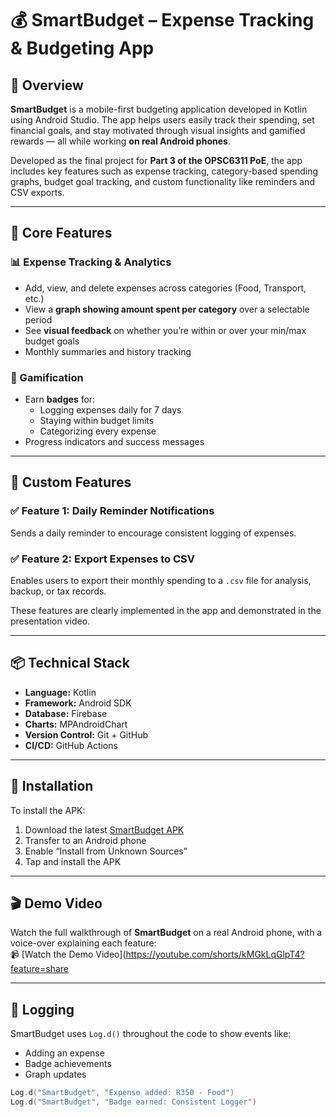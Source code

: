 # 💰 SmartBudget – Expense Tracking & Budgeting App

## 📱 Overview
**SmartBudget** is a mobile-first budgeting application developed in Kotlin using Android Studio. The app helps users easily track their spending, set financial goals, and stay motivated through visual insights and gamified rewards — all while working **on real Android phones**.

Developed as the final project for **Part 3 of the OPSC6311 PoE**, the app includes key features such as expense tracking, category-based spending graphs, budget goal tracking, and custom functionality like reminders and CSV exports.

---

## 🎯 Core Features

### 📊 Expense Tracking & Analytics
- Add, view, and delete expenses across categories (Food, Transport, etc.)
- View a **graph showing amount spent per category** over a selectable period
- See **visual feedback** on whether you’re within or over your min/max budget goals
- Monthly summaries and history tracking

### 🏅 Gamification
- Earn **badges** for:
  - Logging expenses daily for 7 days
  - Staying within budget limits
  - Categorizing every expense
- Progress indicators and success messages

---

## 🌟 Custom Features

### ✅ Feature 1: **Daily Reminder Notifications**
Sends a daily reminder to encourage consistent logging of expenses.

### ✅ Feature 2: **Export Expenses to CSV**
Enables users to export their monthly spending to a `.csv` file for analysis, backup, or tax records.

These features are clearly implemented in the app and demonstrated in the presentation video.

---

## 📦 Technical Stack
- **Language:** Kotlin
- **Framework:** Android SDK
- **Database:** Firebase
- **Charts:** MPAndroidChart
- **Version Control:** Git + GitHub
- **CI/CD:** GitHub Actions

---

## 📲 Installation
To install the APK:
1. Download the latest [SmartBudget APK](app/build/outputs/apk/debug/app-debug.apk)
2. Transfer to an Android phone
3. Enable “Install from Unknown Sources”
4. Tap and install the APK

---

## 🎬 Demo Video
Watch the full walkthrough of **SmartBudget** on a real Android phone, with a voice-over explaining each feature:  
📹 [Watch the Demo Video](https://youtube.com/shorts/kMGkLqGlpT4?feature=share

---

## 🧪 Logging
SmartBudget uses `Log.d()` throughout the code to show events like:
- Adding an expense
- Badge achievements
- Graph updates

```kotlin
Log.d("SmartBudget", "Expense added: R350 - Food")
Log.d("SmartBudget", "Badge earned: Consistent Logger")
